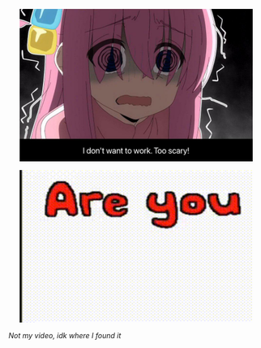 

<p align="center">
  <img width="460" height="300" src="/rock.jpeg">
</p>

<p align="center">
  <img width="460" height="300" src="/teto_kasane.gif">
  <p align="center">
    <figcaption><em>Not my video, idk where I found it</em></figcaption>
  </p>
</p>



